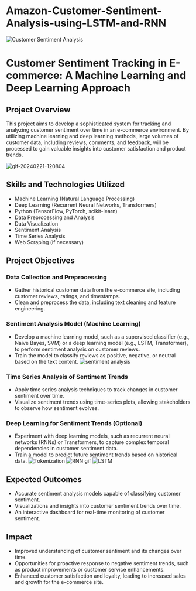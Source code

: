 # Amazon-Customer-Sentiment-Analysis-using-LSTM-and-RNN
![Customer Sentiment Analysis](https://github.com/ssprakash5/Amazon-Customer-Sentiment-Analysis-using-LSTM-and-RNN/assets/154003057/594e907b-4102-4014-bece-00dbe5264733)

# Customer Sentiment Tracking in E-commerce: A Machine Learning and Deep Learning Approach

## Project Overview

This project aims to develop a sophisticated system for tracking and analyzing customer sentiment over time in an e-commerce environment. By utilizing machine learning and deep learning methods, large volumes of customer data, including reviews, comments, and feedback, will be processed to gain valuable insights into customer satisfaction and product trends.

![gif-20240221-120804](https://github.com/ssprakash5/Amazon-Customer-Sentiment-Analysis-using-LSTM-and-RNN/assets/154003057/f4b503fe-d8fd-42e2-a3ce-8f4bc6b1bc6b)
## Skills and Technologies Utilized

- Machine Learning (Natural Language Processing)
- Deep Learning (Recurrent Neural Networks, Transformers)
- Python (TensorFlow, PyTorch, scikit-learn)
- Data Preprocessing and Analysis
- Data Visualization
- Sentiment Analysis
- Time Series Analysis
- Web Scraping (if necessary)

## Project Objectives

### Data Collection and Preprocessing

- Gather historical customer data from the e-commerce site, including customer reviews, ratings, and timestamps.
- Clean and preprocess the data, including text cleaning and feature engineering.

### Sentiment Analysis Model (Machine Learning)

- Develop a machine learning model, such as a supervised classifier (e.g., Naive Bayes, SVM) or a deep learning model (e.g., LSTM, Transformer), to perform sentiment analysis on customer reviews.
- Train the model to classify reviews as positive, negative, or neutral based on the text content.
![sentiment analysis](https://github.com/ssprakash5/Amazon-Customer-Sentiment-Analysis-using-LSTM-and-RNN/assets/154003057/5979432d-3265-41c2-aef0-21bf98cabf6e)

### Time Series Analysis of Sentiment Trends

- Apply time series analysis techniques to track changes in customer sentiment over time.
- Visualize sentiment trends using time-series plots, allowing stakeholders to observe how sentiment evolves.

### Deep Learning for Sentiment Trends (Optional)

- Experiment with deep learning models, such as recurrent neural networks (RNNs) or Transformers, to capture complex temporal dependencies in customer sentiment data.
- Train a model to predict future sentiment trends based on historical data.
![Tokenization](https://github.com/ssprakash5/Amazon-Customer-Sentiment-Analysis-using-LSTM-and-RNN/assets/154003057/cc89e8fd-00a7-43fc-a781-fc7b4ccbff1a)
![RNN gif](https://github.com/ssprakash5/Amazon-Customer-Sentiment-Analysis-using-LSTM-and-RNN/assets/154003057/6f98adb9-a0c8-4d08-8761-5358d207fe35)
![LSTM](https://github.com/ssprakash5/Amazon-Customer-Sentiment-Analysis-using-LSTM-and-RNN/assets/154003057/38c8858e-091e-41df-ad7c-d8ddb01a265f)
## Expected Outcomes
- Accurate sentiment analysis models capable of classifying customer sentiment.
- Visualizations and insights into customer sentiment trends over time.
- An interactive dashboard for real-time monitoring of customer sentiment.
## Impact

- Improved understanding of customer sentiment and its changes over time.
- Opportunities for proactive response to negative sentiment trends, such as product improvements or customer service enhancements.
- Enhanced customer satisfaction and loyalty, leading to increased sales and growth for the e-commerce site.
